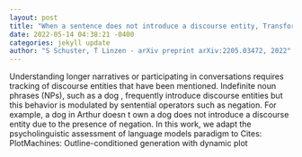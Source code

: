 ```yaml
--- 
layout: post 
title: "When a sentence does not introduce a discourse entity, Transformer-based models still sometimes refer to it" 
date: 2022-05-14 04:38:21 -0400 
categories: jekyll update 
author: "S Schuster, T Linzen - arXiv preprint arXiv:2205.03472, 2022" 
--- 
```

Understanding longer narratives or participating in conversations requires tracking of discourse entities that have been mentioned. Indefinite noun phrases (NPs), such as a dog , frequently introduce discourse entities but this behavior is modulated by sentential operators such as negation. For example, a dog in Arthur doesn t own a dog does not introduce a discourse entity due to the presence of negation. In this work, we adapt the psycholinguistic assessment of language models paradigm to Cites: PlotMachines: Outline-conditioned generation with dynamic plot